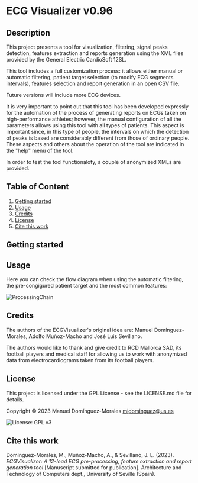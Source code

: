 # ECG Visualizer v0.96

## Description

This project presents a tool for visualization, filtering, signal peaks detection, features extraction and reports generation using the XML files provided by the General Electric CardioSoft 12SL.

This tool includes a full customization process: it allows either manual or automatic filtering, patient target selection (to modify ECG segments intervals), features selection and report generation in an open CSV file.

Future versions will include more ECG devices.

It is very important to point out that this tool has been developed expressly for the automation of the process of generating reports on ECGs taken on high-performance athletes; however, the manual configuration of all the parameters allows using this tool with all types of patients. This aspect is important since, in this type of people, the intervals on which the detection of peaks is based are considerably different from those of ordinary people. These aspects and others about the operation of the tool are indicated in the "help" menu of the tool.

In order to test the tool functionaloty, a couple of anonymized XMLs are provided.

## Table of Content
1. [Getting started](#getting-started)
2. [Usage](#usage)
3. [Credits](#credits)
4. [License](#license)
5. [Cite this work](#cite-this-work)


## Getting started


## Usage

Here you can check the flow diagram when using the automatic filtering, the pre-congigured patient target and the most common features:

![ProcessingChain](https://github.com/mjdominguez/ECGVisualizer/assets/26136706/49bc6bd7-2ddf-41d2-ba6b-0f4bfec43cae)

## Credits

The authors of the ECGVisualizer's original idea are: Manuel Domínguez-Morales, Adolfo Muñoz-Macho and José Luis Sevillano.

The authors would like to thank and give credit to RCD Mallorca SAD, its football players and medical staff for allowing us to work with anonymized data from electrocardiograms taken from its football players.

## License

This project is licensed under the GPL License - see the LICENSE.md file for details.

Copyright © 2023 Manuel Domínguez-Morales
mjdominguez@us.es 

![License: GPL v3](https://img.shields.io/badge/License-GPL%20v3-blue)

## Cite this work

Domínguez-Morales, M., Muñoz-Macho, A., & Sevillano, J. L. (2023). _ECGVisualizer: A 12-lead ECG pre-processing, feature extraction and report generation tool_ [Manuscript submitted for publication]. Architecture and Technology of Computers dept., University of Seville (Spain).
